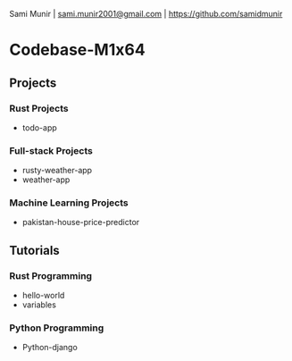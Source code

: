 Sami Munir | sami.munir2001@gmail.com | https://github.com/samidmunir
# Codebase-M1x64
## Projects
### Rust Projects
* todo-app
### Full-stack Projects
* rusty-weather-app
* weather-app
### Machine Learning Projects
* pakistan-house-price-predictor
## Tutorials
### Rust Programming
* hello-world
* variables
### Python Programming
* Python-django